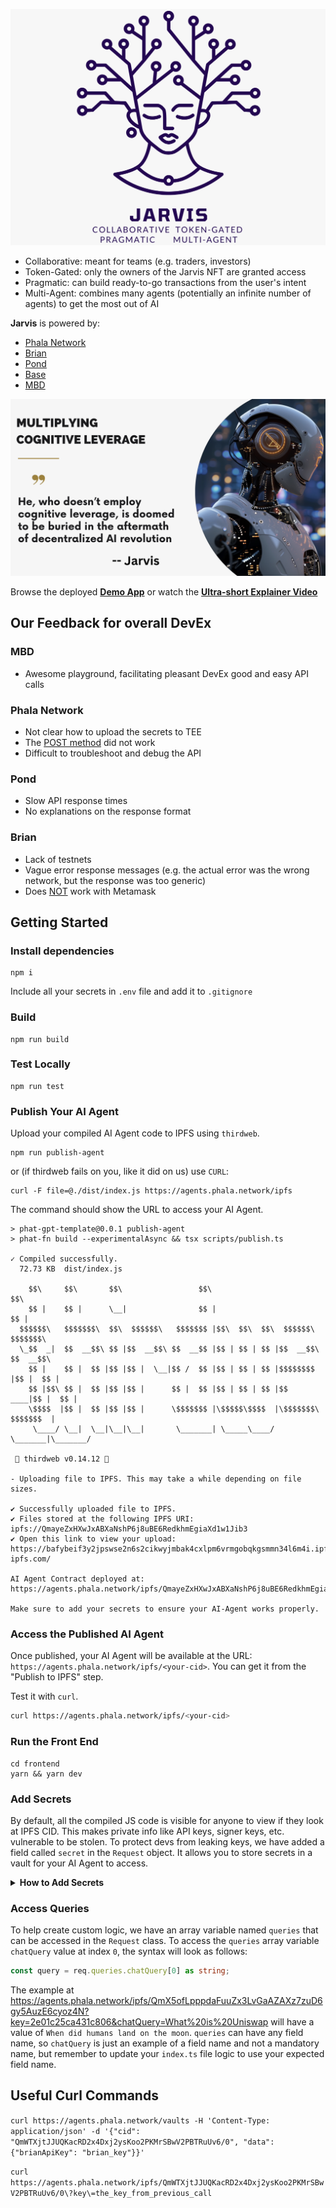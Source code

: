 ![Jarvis pragmatic multi-agent](./public/Jarvis.png)

- Collaborative: meant for teams (e.g. traders, investors)
- Token-Gated: only the owners of the Jarvis NFT are granted access
- Pragmatic: can build ready-to-go transactions from the user's intent
- Multi-Agent: combines many agents (potentially an infinite number of agents) to get the most out of AI

__Jarvis__ is powered by:
- [Phala Network](https://phala.network)
- [Brian](https://www.brianknows.org)
- [Pond](https://cryptopond.xyz)
- [Base](https://www.base.org)
- [MBD](https://www.mbd.xyz)

![Jarvis pragmatic multi-agent](./public/Jarvis-quote.png)

Browse the deployed [__Demo App__](https://jarvis-orpin-one.vercel.app) or watch the [__Ultra-short Explainer Video__](https://www.youtube.com/watch?v=2keF5hi94xU)

## Our Feedback for overall DevEx
### MBD
- Awesome playground, facilitating pleasant DevEx good and easy API calls

### Phala Network
- Not clear how to upload the secrets to TEE
- The [POST method](https://github.com/fabriziogianni7/Jarvis/blob/d9ea315ca960a15d90ceaf99dca00043381ae0bf/src/index.ts#L50) did not work
- Difficult to troubleshoot and debug the API

### Pond
- Slow API response times
- No explanations on the response format

### Brian
- Lack of testnets
- Vague error response messages (e.g. the actual error was the wrong network, but the response was too generic)
- Does [NOT](https://github.com/fabriziogianni7/Jarvis/blob/d9ea315ca960a15d90ceaf99dca00043381ae0bf/frontend/src/app/hooks/useBrian.ts#L54) work with Metamask

## Getting Started
### Install dependencies
```shell
npm i
```

Include all your secrets in `.env` file and add it to `.gitignore`

### Build
```shell
npm run build
```

### Test Locally
```shell
npm run test
```

### Publish Your AI Agent
Upload your compiled AI Agent code to IPFS using `thirdweb`.
```shell
npm run publish-agent
```
or (if thirdweb fails on you, like it did on us) use `CURL`:
```shell
curl -F file=@./dist/index.js https://agents.phala.network/ipfs
```

The command should show the URL to access your AI Agent.
```shell
> phat-gpt-template@0.0.1 publish-agent
> phat-fn build --experimentalAsync && tsx scripts/publish.ts

✓ Compiled successfully.
  72.73 KB  dist/index.js

    $$\     $$\       $$\                 $$\                         $$\       
    $$ |    $$ |      \__|                $$ |                        $$ |      
  $$$$$$\   $$$$$$$\  $$\  $$$$$$\   $$$$$$$ |$$\  $$\  $$\  $$$$$$\  $$$$$$$\  
  \_$$  _|  $$  __$$\ $$ |$$  __$$\ $$  __$$ |$$ | $$ | $$ |$$  __$$\ $$  __$$\ 
    $$ |    $$ |  $$ |$$ |$$ |  \__|$$ /  $$ |$$ | $$ | $$ |$$$$$$$$ |$$ |  $$ |
    $$ |$$\ $$ |  $$ |$$ |$$ |      $$ |  $$ |$$ | $$ | $$ |$$   ____|$$ |  $$ |
    \$$$$  |$$ |  $$ |$$ |$$ |      \$$$$$$$ |\$$$$$\$$$$  |\$$$$$$$\ $$$$$$$  |
     \____/ \__|  \__|\__|\__|       \_______| \_____\____/  \_______|\_______/ 

 💎 thirdweb v0.14.12 💎

- Uploading file to IPFS. This may take a while depending on file sizes.

✔ Successfully uploaded file to IPFS.
✔ Files stored at the following IPFS URI: ipfs://QmayeZxHXwJxABXaNshP6j8uBE6RedkhmEgiaXd1w1Jib3
✔ Open this link to view your upload: https://bafybeif3y2jpswse2n6s2cikwyjmbak4cxlpm6vrmgobqkgsmmn34l6m4i.ipfs.cf-ipfs.com/

AI Agent Contract deployed at: https://agents.phala.network/ipfs/QmayeZxHXwJxABXaNshP6j8uBE6RedkhmEgiaXd1w1Jib3

Make sure to add your secrets to ensure your AI-Agent works properly.
```

### Access the Published AI Agent

Once published, your AI Agent will be available at the URL: `https://agents.phala.network/ipfs/<your-cid>`. You can get it from the "Publish to IPFS" step.

Test it with `curl`.

```bash
curl https://agents.phala.network/ipfs/<your-cid>
```

### Run the Front End
```shell
cd frontend
yarn && yarn dev
```

### Add Secrets

By default, all the compiled JS code is visible for anyone to view if they look at IPFS CID. This makes private info like API keys, signer keys, etc. vulnerable to be stolen. To protect devs from leaking keys, we have added a field called `secret` in the `Request` object. It allows you to store secrets in a vault for your AI Agent to access.

<details>
<summary><b>How to Add Secrets</b></summary>

The steps to add a `secret` is simple. We will add the [Brian](https://www.brianknows.org/app/) API Key in this example by creating a secret JSON object with the `brianApiKey`:

```json
{"brianApiKey": "<BRIAN_API_KEY>"}
```

Then in your frame code, you will be able to access the secret key via `req.secret` object:

```js
async function POST(req: Request): Promise<Response> {
    const apiKey = req.secret?.apiKey
}
```

> **Note**: Before continuing, make sure to publish your compiled AI Agent JS code, so you can add secrets to the CID.

**Open terminal**
Use `curl` to `POST` your secrets to `https://agents.phala.network/vaults`. Replace `IPFS_CID` with the CID to the compile JS code in IPFS, and replace `<BRIAN_API_KEY>` with your Brian API key. Note that you can name the secret field name something other than `brianApiKey`, but you will need to access the key in your `index.ts` file with the syntax `req.secret?.<your-secret-field-name> as string`

The command will look like this:
```shell
curl https://agents.phala.network/vaults -H 'Content-Type: application/json' -d '{"cid": "IPFS_CID", "data": {"brianApiKey": "<BRIAN_API_KEY>"}}'
# Output:
# {"token":"e85ae53d2ba4ca8d","key":"e781ef31210e0362","succeed":true}
```

The API returns a `token` and a `key`. The `key` is the id of your secret. It can be used to specify which secret you are going to pass to your frame. The `token` can be used by the developer to access the raw secret. You should never leak the `token`.

To verify the secret, run the following command where `key` and `token` are replaced with the values from adding your `secret` to the vault.
```shell
curl https://agents.phala.network/vaults/<key>/<token>
```

Expected output:
```shell
{"data":{"brianApiKey":"<BRIAN_API_KEY>"},"succeed":true}
```

If you are using secrets, make sure that your URL is set in the following syntax where `cid` is the IPFS CID of your compiled JS file and `key` is the `key` from adding secrets to your vault.
```text
https://agents.phala.network/ipfs/<cid>?key=<key>
```

Example:
https://agents.phala.network/ipfs/QmX5ofLpppdaFuuZx3LvGaAZAXz7zuD6gy5AuzE6cyoz4N?key=2e01c25ca431c806&chatQuery=What%20is%20Uniswap

</details>

### Access Queries
To help create custom logic, we have an array variable named `queries` that can be accessed in the `Request` class. To access the `queries` array variable `chatQuery` value at index `0`, the syntax will look as follows:
```typescript
const query = req.queries.chatQuery[0] as string;
```
The example at https://agents.phala.network/ipfs/QmX5ofLpppdaFuuZx3LvGaAZAXz7zuD6gy5AuzE6cyoz4N?key=2e01c25ca431c806&chatQuery=What%20is%20Uniswap will have a value of `When did humans land on the moon`. `queries` can have any field name, so `chatQuery` is just an example of a field name and not a mandatory name, but remember to update your `index.ts` file logic to use your expected field name.

## Useful Curl Commands
`curl https://agents.phala.network/vaults -H 'Content-Type: application/json' -d '{"cid": "QmWTXjtJJUQKacRD2x4Dxj2ysKoo2PKMrSBwV2PBTRuUv6/0", "data": {"brianApiKey": "brian_key"}}'`

`curl https://agents.phala.network/ipfs/QmWTXjtJJUQKacRD2x4Dxj2ysKoo2PKMrSBwV2PBTRuUv6/0\?key\=the_key_from_previous_call`